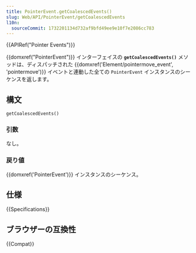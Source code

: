 ```yaml
---
title: PointerEvent.getCoalescedEvents()
slug: Web/API/PointerEvent/getCoalescedEvents
l10n:
  sourceCommit: 1732201134d732af9bfd49ee9e10f7e2086cc783
---
```


{{APIRef("Pointer Events")}}

{{domxref("PointerEvent")}} インターフェイスの **`getCoalescedEvents()`** メソッドは、ディスパッチされた {{domxref('Element/pointermove_event', 'pointermove')}} イベントと連動した全ての `PointerEvent` インスタンスのシーケンスを返します。

## 構文

```js-nolint
getCoalescedEvents()
```

### 引数

なし。

### 戻り値

{{domxref('PointerEvent')}} インスタンスのシーケンス。

## 仕様

{{Specifications}}

## ブラウザーの互換性

{{Compat}}
